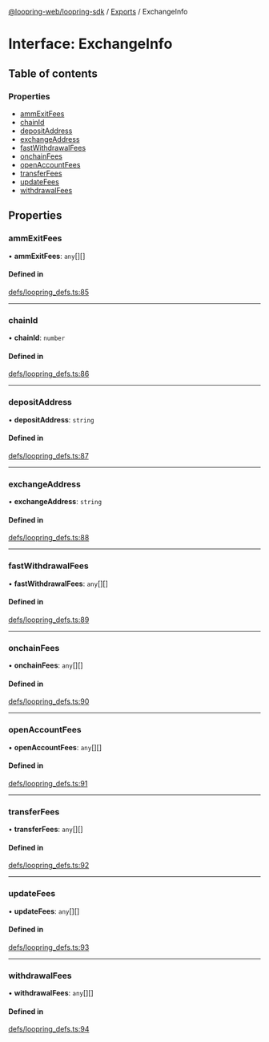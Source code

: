 [@loopring-web/loopring-sdk](../README.md) / [Exports](../modules.md) / ExchangeInfo

# Interface: ExchangeInfo

## Table of contents

### Properties

- [ammExitFees](ExchangeInfo.md#ammexitfees)
- [chainId](ExchangeInfo.md#chainid)
- [depositAddress](ExchangeInfo.md#depositaddress)
- [exchangeAddress](ExchangeInfo.md#exchangeaddress)
- [fastWithdrawalFees](ExchangeInfo.md#fastwithdrawalfees)
- [onchainFees](ExchangeInfo.md#onchainfees)
- [openAccountFees](ExchangeInfo.md#openaccountfees)
- [transferFees](ExchangeInfo.md#transferfees)
- [updateFees](ExchangeInfo.md#updatefees)
- [withdrawalFees](ExchangeInfo.md#withdrawalfees)

## Properties

### ammExitFees

• **ammExitFees**: `any`[][]

#### Defined in

[defs/loopring_defs.ts:85](https://github.com/Loopring/loopring_sdk/blob/538bd47/src/defs/loopring_defs.ts#L85)

___

### chainId

• **chainId**: `number`

#### Defined in

[defs/loopring_defs.ts:86](https://github.com/Loopring/loopring_sdk/blob/538bd47/src/defs/loopring_defs.ts#L86)

___

### depositAddress

• **depositAddress**: `string`

#### Defined in

[defs/loopring_defs.ts:87](https://github.com/Loopring/loopring_sdk/blob/538bd47/src/defs/loopring_defs.ts#L87)

___

### exchangeAddress

• **exchangeAddress**: `string`

#### Defined in

[defs/loopring_defs.ts:88](https://github.com/Loopring/loopring_sdk/blob/538bd47/src/defs/loopring_defs.ts#L88)

___

### fastWithdrawalFees

• **fastWithdrawalFees**: `any`[][]

#### Defined in

[defs/loopring_defs.ts:89](https://github.com/Loopring/loopring_sdk/blob/538bd47/src/defs/loopring_defs.ts#L89)

___

### onchainFees

• **onchainFees**: `any`[][]

#### Defined in

[defs/loopring_defs.ts:90](https://github.com/Loopring/loopring_sdk/blob/538bd47/src/defs/loopring_defs.ts#L90)

___

### openAccountFees

• **openAccountFees**: `any`[][]

#### Defined in

[defs/loopring_defs.ts:91](https://github.com/Loopring/loopring_sdk/blob/538bd47/src/defs/loopring_defs.ts#L91)

___

### transferFees

• **transferFees**: `any`[][]

#### Defined in

[defs/loopring_defs.ts:92](https://github.com/Loopring/loopring_sdk/blob/538bd47/src/defs/loopring_defs.ts#L92)

___

### updateFees

• **updateFees**: `any`[][]

#### Defined in

[defs/loopring_defs.ts:93](https://github.com/Loopring/loopring_sdk/blob/538bd47/src/defs/loopring_defs.ts#L93)

___

### withdrawalFees

• **withdrawalFees**: `any`[][]

#### Defined in

[defs/loopring_defs.ts:94](https://github.com/Loopring/loopring_sdk/blob/538bd47/src/defs/loopring_defs.ts#L94)
